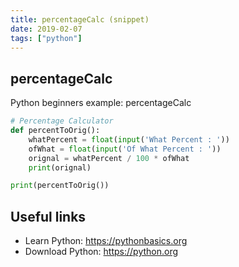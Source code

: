 ```yaml
---
title: percentageCalc (snippet)
date: 2019-02-07
tags: ["python"]
---
```


## percentageCalc

Python beginners example: percentageCalc

```python
# Percentage Calculator
def percentToOrig():
	whatPercent = float(input('What Percent : '))
	ofWhat = float(input('Of What Percent : '))
	orignal = whatPercent / 100 * ofWhat
	print(orignal)

print(percentToOrig())	

```

## Useful links

- Learn Python: https://pythonbasics.org
- Download Python: https://python.org
